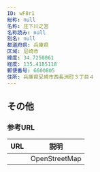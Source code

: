 ```yaml
---
ID: wF8r1
総称: null
名称: 庄下川之宮
名称読み: null
別名: null
都道府県: 兵庫県
区域: 尼崎市
緯度: 34.7250061
経度: 135.4185118
郵便番号: 6600805
住所: 兵庫県尼崎市西長洲町３丁目４
---
```


## その他

### 参考URL

| URL | 説明          |
| --- | ------------- |
|     | OpenStreetMap |

